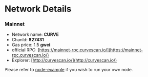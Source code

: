 # Network Details

### Mainnet

* Network name: **CURVE**
* ChanId: **827431**
* Gas price: 1.5 **gwei**
* official RPC: [https://mainnet-rpc.curvescan.io/](https://mainnet-rpc.curvescan.io/)​
* Explorer: [http://curvescan.io/](http://curvescan.io/)​

Please refer to [node-example](https://github.com/Curvenetwork/CurveCoinNetwork/tree/master/node-example) if you wish to run your own node.
